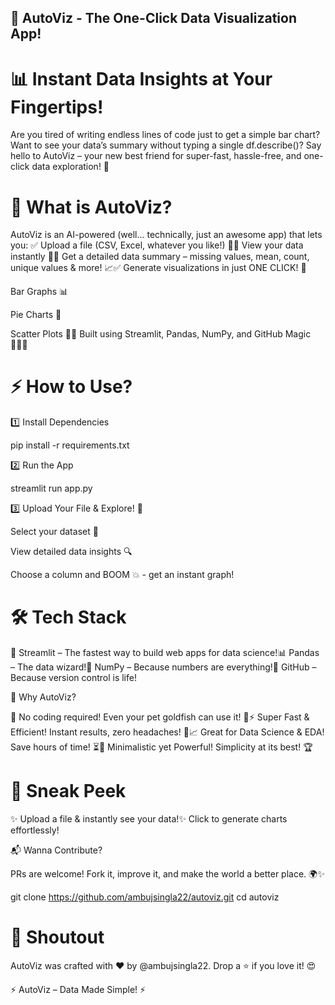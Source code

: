 ## 🚀 AutoViz - The One-Click Data Visualization App!

# 📊 Instant Data Insights at Your Fingertips!

Are you tired of writing endless lines of code just to get a simple bar chart? Want to see your data’s summary without typing a single df.describe()? Say hello to AutoViz – your new best friend for super-fast, hassle-free, and one-click data exploration! 🎯

# 🎯 What is AutoViz?

AutoViz is an AI-powered (well... technically, just an awesome app) that lets you:
✅ Upload a file (CSV, Excel, whatever you like!) 📂✅ View your data instantly 🧐✅ Get a detailed data summary – missing values, mean, count, unique values & more! 📈✅ Generate visualizations in just ONE CLICK! 🎨

Bar Graphs 📊

Pie Charts 🥧

Scatter Plots 🎯✅ Built using Streamlit, Pandas, NumPy, and GitHub Magic 🧙‍♂️✨

# ⚡ How to Use?

1️⃣ Install Dependencies

pip install -r requirements.txt

2️⃣ Run the App

streamlit run app.py

3️⃣ Upload Your File & Explore! 🚀

Select your dataset 📂

View detailed data insights 🔍

Choose a column and BOOM 💥 - get an instant graph!

# 🛠️ Tech Stack

🚀 Streamlit – The fastest way to build web apps for data science!📊 Pandas – The data wizard!🔢 NumPy – Because numbers are everything!🐙 GitHub – Because version control is life!

🌟 Why AutoViz?

🚀 No coding required! Even your pet goldfish can use it! 🐠⚡ Super Fast & Efficient! Instant results, zero headaches! 🤯📈 Great for Data Science & EDA! Save hours of time! ⏳🎨 Minimalistic yet Powerful! Simplicity at its best! 🏆

# 📸 Sneak Peek

✨ Upload a file & instantly see your data!✨ Click to generate charts effortlessly!

📬 Wanna Contribute?

PRs are welcome! Fork it, improve it, and make the world a better place. 🌍✨

git clone https://github.com/ambujsingla22/autoviz.git
cd autoviz

# 📢 Shoutout

AutoViz was crafted with ❤️ by @ambujsingla22. Drop a ⭐ if you love it! 😍

⚡ AutoViz – Data Made Simple! ⚡

